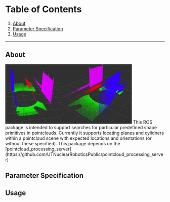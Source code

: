 # Table of Contents
1. [About](#about)
2. [Parameter Specification](#parameter-specification)
3. [Usage](#usage)

***

## About
<img src=images/tunnel_inspection.png width="400">
This ROS package is intended to support searches for particular predefined shape primitives in pointclouds. Currently it supports locating planes and cylidners within a pointcloud scene with expected locations and orientations (or without these specified). This package depends on the [pointcloud_processing_server](https://github.com/UTNuclearRoboticsPublic/pointcloud_processing_server)

## Parameter Specification

## Usage
